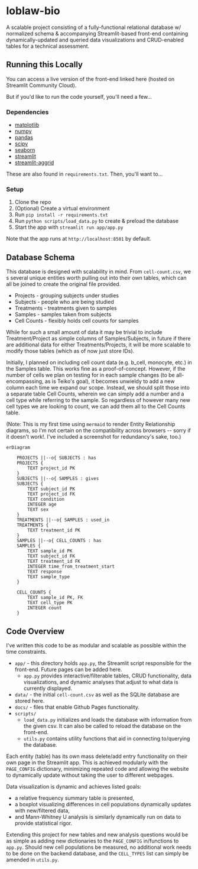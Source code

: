 # loblaw-bio

A scalable project consisting of a fully-functional relational database w/ normalized schema & accompanying Streamlit-based front-end containing dynamically-updated and queried data visualizations and CRUD-enabled tables for a technical assessment.

## Running this Locally

You can access a live version of the front-end linked here (hosted on Streamlit Community Cloud).

But if you'd like to run the code yourself, you'll need a few...

### Dependencies

* [matplotlib](https://matplotlib.org/)
* [numpy](https://numpy.org)
* [pandas](https://pandas.pydata.org/)
* [scipy](https://scipy.org/)
* [seaborn](https://seaborn.pydata.org/)
* [streamlit](https://streamlit.io/)
* [streamlit-aggrid](https://www.ag-grid.com/)

These are also found in `requirements.txt`. Then, you'll want to...

### Setup

1. Clone the repo
2. (Optional) Create a virtual environment
3. Run `pip install -r requirements.txt`
4. Run `python scripts/load_data.py` to create & preload the database
5. Start the app with `streamlit run app/app.py`

Note that the app runs at `http://localhost:8501` by default.

## Database Schema

This database is designed with scalability in mind. From `cell-count.csv`, we s several unique entities worth pulling out into their own tables, which can all be joined to create the original file provided.

* Projects - grouping subjects under studies
* Subjects - people who are being studied
* Treatments - treatments given to samples
* Samples - samples taken from subjects
* Cell Counts - flexibly holds cell counts for samples

While for such a small amount of data it may be trivial to include Treatment/Project as simple columns of Samples/Subjects, in future if there are additional data for either Treatments/Projects, it will be more scalable to modify those tables (which as of now just store IDs).

Initially, I planned on including cell count data (e.g. b_cell, monocyte, etc.) in the Samples table. This works fine as a proof-of-concept. However, if the number of cells we plan on testing for in each sample changes (to be all-encompassing, as is Teiko's goal), it becomes unwieldy to add a new column each time we expand our scope. Instead, we should split those into a separate table Cell Counts, wherein we can simply add a number and a cell type while referring to the sample. So regardless of however many new cell types we are looking to count, we can add them all to the Cell Counts table.

(Note: This is my first time using `mermaid` to render Entity Relationship diagrams, so I'm not certain on the compatibility across browsers -- sorry if it doesn't work!. I've included a screenshot for redundancy's sake, too.)

```mermaid
erDiagram

    PROJECTS ||--o{ SUBJECTS : has
    PROJECTS {
        TEXT project_id PK
    }
    SUBJECTS ||--o{ SAMPLES : gives
    SUBJECTS {
        TEXT subject_id PK
        TEXT project_id FK
        TEXT condition
        INTEGER age
        TEXT sex
    }
    TREATMENTS ||--o{ SAMPLES : used_in
    TREATMENTS {
        TEXT treatment_id PK
    }
    SAMPLES ||--o{ CELL_COUNTS : has
    SAMPLES {
        TEXT sample_id PK
        TEXT subject_id FK
        TEXT treatment_id FK
        INTEGER time_from_treatment_start
        TEXT response
        TEXT sample_type
    }

    CELL_COUNTS {
        TEXT sample_id PK, FK
        TEXT cell_type PK
        INTEGER count
    }

```

## Code Overview

I've written this code to be as modular and scalable as possible within the time constraints.

* `app/` - this directory holds `app.py`, the Streamlit script responsible for the front-end. Future pages can be added here.
  * `app.py` provides interactive/filterable tables, CRUD functionality, data visualizations, and dynamic analyses that adjust to what data is currently displayed.
* `data/` - the initial `cell-count.csv` as well as the SQLite database are stored here.
* `docs/` - files that enable Github Pages functionality.
* `scripts/`
  * `load_data.py` initializes and loads the database with information from the given csv. It can also be called to reload the database on the front-end.
  * `utils.py` contains utility functions that aid in connecting to/querying the database.

Each entity (table) has its own mass delete/add entry functionality on their own page in the Streamlit app. This is achieved modularly with the `PAGE_CONFIG` dictionary, minimizing repeated code and allowing the website to dynamically update without taking the user to different webpages.

Data visualization is dynamic and achieves listed goals:

* a relative frequency summary table is presented,
* a boxplot visualizing differences in cell populations dynamically updates with new/filtered data,
* and Mann-Whitney U analysis is similarly dynamically run on data to provide statistical rigor.

Extending this project for new tables and new analysis questions would be as simple as adding new dictionaries to the `PAGE_CONFIG` in/functions to `app.py`. Should new cell populations be measured, no additional work needs to be done on the backend database, and the `CELL_TYPES` list can simply be amended in `utils.py`.

